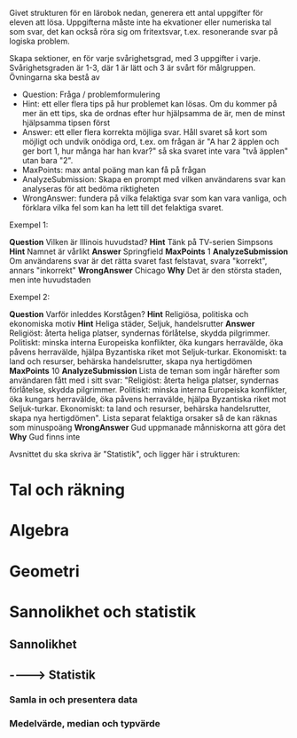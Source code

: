 Givet strukturen för en lärobok nedan, generera ett antal uppgifter för eleven att lösa.
Uppgifterna måste inte ha ekvationer eller numeriska tal som svar, det kan också röra sig om fritextsvar, t.ex. resonerande svar på logiska problem.

Skapa sektioner, en för varje svårighetsgrad, med 3 uppgifter i varje.
Svårighetsgraden är 1-3, där 1 är lätt och 3 är svårt för målgruppen.
Övningarna ska bestå av
* Question: Fråga / problemformulering
* Hint: ett eller flera tips på hur problemet kan lösas. Om du kommer på mer än ett tips, ska de ordnas efter hur hjälpsamma de är, men de minst hjälpsamma tipsen först
* Answer: ett eller flera korrekta möjliga svar. Håll svaret så kort som möjligt och undvik onödiga ord, t.ex. om frågan är "A har 2 äpplen och ger bort 1, hur många har han kvar?" så ska svaret inte vara "två äpplen" utan bara "2".
* MaxPoints: max antal poäng man kan få på frågan
* AnalyzeSubmission: Skapa en prompt med vilken användarens svar kan analyseras för att bedöma riktigheten
* WrongAnswer: fundera på vilka felaktiga svar som kan vara vanliga, och förklara vilka fel som kan ha lett till det felaktiga svaret.

Exempel 1:

**Question** Vilken är Illinois huvudstad?
**Hint** Tänk på TV-serien Simpsons
**Hint** Namnet är vårlikt
**Answer** Springfield
**MaxPoints** 1
**AnalyzeSubmission** Om användarens svar är det rätta svaret fast felstavat, svara "korrekt", annars "inkorrekt"
**WrongAnswer** Chicago **Why** Det är den största staden, men inte huvudstaden

Exempel 2:

**Question** Varför inleddes Korstågen?
**Hint** Religiösa, politiska och ekonomiska motiv
**Hint** Heliga städer, Seljuk, handelsrutter
**Answer** Religiöst: återta heliga platser, syndernas förlåtelse, skydda pilgrimmer. Politiskt: minska interna Europeiska konflikter, öka kungars herravälde, öka påvens herravälde, hjälpa Byzantiska riket mot Seljuk-turkar. Ekonomiskt: ta land och resurser, behärska handelsrutter, skapa nya hertigdömen 
**MaxPoints** 10
**AnalyzeSubmission** Lista de teman som ingår härefter som användaren fått med i sitt svar: "Religiöst: återta heliga platser, syndernas förlåtelse, skydda pilgrimmer. Politiskt: minska interna Europeiska konflikter, öka kungars herravälde, öka påvens herravälde, hjälpa Byzantiska riket mot Seljuk-turkar. Ekonomiskt: ta land och resurser, behärska handelsrutter, skapa nya hertigdömen". Lista separat felaktiga orsaker så de kan räknas som minuspoäng
**WrongAnswer** Gud uppmanade månniskorna att göra det **Why** Gud finns inte


Avsnittet du ska skriva är "Statistik", och ligger här i strukturen:
# Tal och räkning
# Algebra
# Geometri
# Sannolikhet och statistik
## Sannolikhet
## ----> Statistik
### Samla in och presentera data
### Medelvärde, median och typvärde
